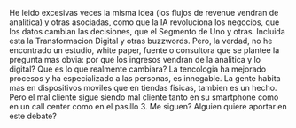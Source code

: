 He leido excesivas veces la misma idea (los flujos de revenue vendran de analitica) y otras asociadas, como que la IA revoluciona los negocios, que los datos cambian las decisiones, que el Segmento de Uno y otras. Incluida esta la Transformacion Digital y otras buzzwords. Pero, la verdad, no he encontrado un estudio, white paper, fuente o consultora que se plantee la pregunta mas obvia: por que los ingresos vendran de la analitica y lo digital? Que es lo que realmente cambiara?
La tencologia ha mejorado procesos y ha especializado a las personas, es innegable. La gente habita mas en dispositivos moviles que en tiendas fisicas, tambien es un hecho. Pero el mal cliente sigue siendo mal cliente tanto en su smartphone como en un call center como en el pasillo 3. Me siguen?
Alguien quiere aportar en este debate?